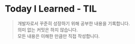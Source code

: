 # Today I Learned - TIL
> 개발자로서 꾸준히 성장하기 위해 공부한 내용을 기록합니다. <br>
> 의미 없는 커밋은 하지 않습니다. <br>
> 모든 내용은 이해한 만큼만 직접 작성합니다. <br>
